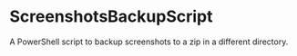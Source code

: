 # ScreenshotsBackupScript
A PowerShell script to backup screenshots to a zip in a different directory. 